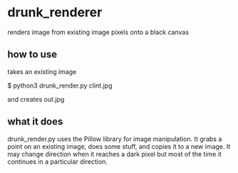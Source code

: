 # drunk_renderer
renders image from existing image pixels onto a black canvas

## how to use

takes an existing image 

$ python3 drunk_render.py clint.jpg

and creates out.jpg


## what it does

drunk_render.py uses the Pillow library for image manipulation.
It grabs a point on an existing image, does some stuff, and copies it to a new image. It may change direction when it reaches a dark pixel but most of the time it continues in a particular direction.
